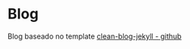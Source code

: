 # Blog

Blog baseado no template [clean-blog-jekyll - github](https://github.com/BlackrockDigital/startbootstrap-clean-blog-jekyll)

